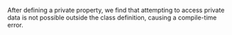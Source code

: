 After defining a private property, we find that attempting to access private data is not possible outside the class definition, causing a compile-time error.
